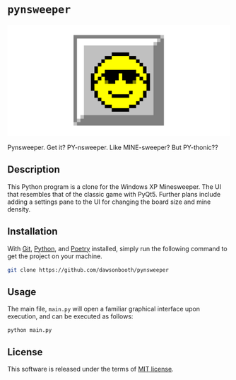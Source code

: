 # `pynsweeper`
![pynsweeper](https://raw.githubusercontent.com/dawsonbooth/pynsweeper/master/docs/social.png)

Pynsweeper. Get it? PY-nsweeper. Like MINE-sweeper? But PY-thonic??


## Description

This Python program is a clone for the Windows XP Minesweeper. The UI that resembles that of the classic game with PyQt5. Further plans include adding a settings pane to the UI for changing the board size and mine density.

## Installation

With [Git](https://git-scm.com/downloads), [Python](https://www.python.org/downloads/), and [Poetry](https://python-poetry.org/docs/) installed, simply run the following command to get the project on your machine.

```bash
git clone https://github.com/dawsonbooth/pynsweeper
```

## Usage

The main file, `main.py` will open a familiar graphical interface upon execution, and can be executed as follows:

```
python main.py
```

## License

This software is released under the terms of [MIT license](LICENSE).
